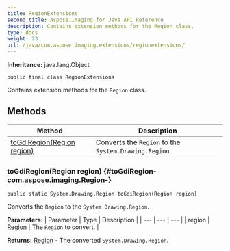 ```yaml
---
title: RegionExtensions
second_title: Aspose.Imaging for Java API Reference
description: Contains extension methods for the Region class.
type: docs
weight: 23
url: /java/com.aspose.imaging.extensions/regionextensions/
---
```

**Inheritance:**
java.lang.Object
```
public final class RegionExtensions
```

Contains extension methods for the `Region` class.
## Methods

| Method | Description |
| --- | --- |
| [toGdiRegion(Region region)](#toGdiRegion-com.aspose.imaging.Region-) | Converts the `Region` to the `System.Drawing.Region`. |
### toGdiRegion(Region region) {#toGdiRegion-com.aspose.imaging.Region-}
```
public static System.Drawing.Region toGdiRegion(Region region)
```


Converts the `Region` to the `System.Drawing.Region`.

**Parameters:**
| Parameter | Type | Description |
| --- | --- | --- |
| region | [Region](../../com.aspose.imaging/region) | The `Region` to convert. |

**Returns:**
[Region](../../com.aspose.ms.system.drawing/region) - The converted `System.Drawing.Region`.
